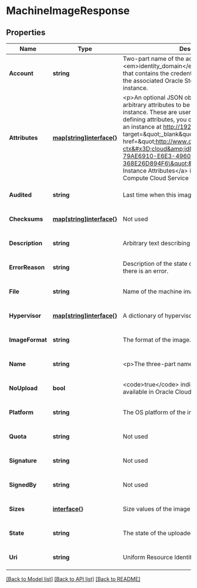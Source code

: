 # MachineImageResponse

## Properties
Name | Type | Description | Notes
------------ | ------------- | ------------- | -------------
**Account** | **string** | Two-part name of the account (&lt;code&gt;/Compute-&lt;em&gt;identity_domain&lt;/em&gt;/cloud_storage&lt;/code&gt; that contains the credentials and access details of the associated Oracle Storage Cloud Service instance. | [optional] [default to null]
**Attributes** | [**map[string]interface{}**](interface{}.md) | &lt;p&gt;An optional JSON object or dictionary of arbitrary attributes to be made available to the instance. These are user-defined tags. After defining attributes, you can view them from within an instance at http://192.0.0.192/. See &lt;a target&#x3D;\&quot;_blank\&quot; href&#x3D;\&quot;http://www.oracle.com/pls/topic/lookup?ctx&#x3D;cloud&amp;id&#x3D;STCSG-GUID-79AE6910-E6E3-4960-A9A7-368E26D894F6\&quot;&gt;Retrieving User-Defined Instance Attributes&lt;/a&gt; in &lt;em&gt;Using Oracle Compute Cloud Service (IaaS)&lt;/em&gt;. | [optional] [default to null]
**Audited** | **string** | Last time when this image was audited | [optional] [default to null]
**Checksums** | [**map[string]interface{}**](interface{}.md) | Not used | [optional] [default to null]
**Description** | **string** | Arbitrary text describing the image. | [optional] [default to null]
**ErrorReason** | **string** | Description of the state of the machine image if there is an error. | [optional] [default to null]
**File** | **string** | Name of the machine image file. | [optional] [default to null]
**Hypervisor** | [**map[string]interface{}**](interface{}.md) | A dictionary of hypervisor-specific attributes. | [optional] [default to null]
**ImageFormat** | **string** | The format of the image. | [optional] [default to null]
**Name** | **string** | &lt;p&gt;The three-part name of the object. | [optional] [default to null]
**NoUpload** | **bool** | &lt;code&gt;true&lt;/code&gt; indicates that the image file is available in Oracle Cloud Storage Service. | [optional] [default to null]
**Platform** | **string** | The OS platform of the image. | [optional] [default to null]
**Quota** | **string** | Not used | [optional] [default to null]
**Signature** | **string** | Not used | [optional] [default to null]
**SignedBy** | **string** | Not used | [optional] [default to null]
**Sizes** | [**interface{}**](interface{}.md) | Size values of the image file. | [optional] [default to null]
**State** | **string** | The state of the uploaded machine image. | [optional] [default to null]
**Uri** | **string** | Uniform Resource Identifier | [optional] [default to null]

[[Back to Model list]](../README.md#documentation-for-models) [[Back to API list]](../README.md#documentation-for-api-endpoints) [[Back to README]](../README.md)


